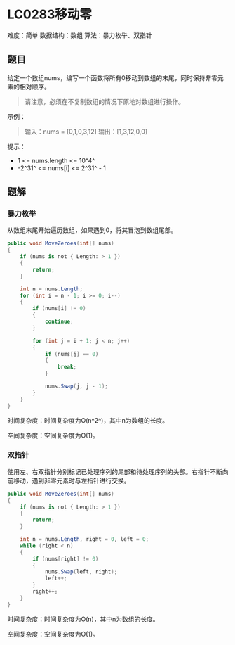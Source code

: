 # LC0283移动零

难度：简单
数据结构：数组
算法：暴力枚举、双指针

## 题目

给定一个数组nums，编写一个函数将所有0移动到数组的末尾，同时保持非零元素的相对顺序。

> 请注意，必须在不复制数组的情况下原地对数组进行操作。

示例：

> 输入：nums = [0,1,0,3,12]
> 输出：[1,3,12,0,0]

提示：

- 1 <= nums.length <= 10^4^
- -2^31^ <= nums[i] <= 2^31^ - 1

## 题解

### 暴力枚举

从数组末尾开始遍历数组，如果遇到0，将其冒泡到数组尾部。

``` csharp
public void MoveZeroes(int[] nums)
{
    if (nums is not { Length: > 1 })
    {
        return;
    }

    int n = nums.Length;
    for (int i = n - 1; i >= 0; i--)
    {
        if (nums[i] != 0)
        {
            continue;
        }

        for (int j = i + 1; j < n; j++)
        {
            if (nums[j] == 0)
            {
                break;
            }

            nums.Swap(j, j - 1);
        }
    }
}
```

时间复杂度：时间复杂度为O(n^2^)，其中n为数组的长度。

空间复杂度：空间复杂度为O(1)。

### 双指针

使用左、右双指针分别标记已处理序列的尾部和待处理序列的头部。右指针不断向前移动，遇到非零元素时与左指针进行交换。

``` csharp
public void MoveZeroes(int[] nums)
{
    if (nums is not { Length: > 1 })
    {
        return;
    }

    int n = nums.Length, right = 0, left = 0;
    while (right < n)
    {
        if (nums[right] != 0)
        {
            nums.Swap(left, right);
            left++;
        }
        right++;
    }
}
```

时间复杂度：时间复杂度为O(n)，其中n为数组的长度。

空间复杂度：空间复杂度为O(1)。